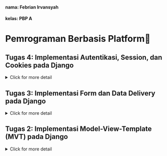 #### nama:  Febrian Irvansyah  
#### kelas:  PBP A

# Pemrograman Berbasis Platform🐼

## Tugas 4: Implementasi Autentikasi, Session, dan Cookies pada Django
<details>
<summary>Click for more detail</summary>
<br>

#### 1️⃣ Apa itu Django UserCreationForm, dan jelaskan apa kelebihan dan kekurangannya?
UserCreationForm adalah sebuah modul bawaan dari sistem autentikasi Django. Fungsi utama dari UserCreationForm adalah membuat objek user baru tanpa privilage.
##### Kelebihan dari UserCreationForm:
- Penggunaannya yang sangat simpel. UserCreationForm akan membantu pengembang untuk mempersingkat waktu dalam skema pembuatan user karena sudah mencakup semua elemen dasar dari registrasi user seperti memasukkan username, password, dan password confirmation.
- Sudah terhubung dengan sistem autentikasi django sehingga pengembang mudah dalam melakukan pembuatan sistem seperti login.
- UserCreationForm sudah mengimplementasikan langkah untuk menjaga keamanan user. Data yang diinput user seperti password disimpan tidak dalam bentuk plaintext pada database django dan sudah terdapat sistem untuk menghindari serangan peretas seperti XSS.
##### Kekurangan dari UserCreationForm:
- Implementasi dari pembuatan user masih sederhana seperti username dan password sehingga diperlukan penambahan secara manual untuk nama belakang dan email.
- Diperlukan implementasi tambahan lebih lanjut oleh pengembang jika ingin membuat password yang lebih aman seperti harus terdapat karakter spesial.
- Tidak melakukan validasi email apakah sudah benar atau tidak.
- Registrasi sangat sederhana karena hanya terdiri dari satu tahap dan perlu dilakukan secara manual jika ingin menambah tahap lain.

#### 2️⃣ Apa perbedaan antara autentikasi dan otorisasi dalam konteks Django, dan mengapa keduanya penting?
Autentikasi adalah proses pemerikasaan atau verifikasi apakah user ada dan memiliki data yang sesuai dengan yang diinputkan. Proses autentikasi penting untuk memastikan setiap orang yang ingin mengakses aplikasi web memiliki hak akses pada website tersebut yang akan berhubungan dengan otorisasi. Otorisasi adalah proses penenetuan tindakan atau hak akses apa saja yang dapat dilakukan oleh user yang sudah terautentikasi. Pentingnya otorisasi adalah pemisahan hak sesuai jabatan/role sehingga menciptakan keteraturan dalam penggunaan aplikasi web dan melindungi dari akses yang berusaha untuk mengubah website tanpa jabatan yang sesuai.

#### 3️⃣ Apa itu cookies dalam konteks aplikasi web, dan bagaimana Django menggunakan cookies untuk mengelola data sesi pengguna?
Cookie dalam aplikasi web adalah suatu bentuk kumpulan informasi yang didapatkan dari rekam jejak aktivitas yang pernah dilakukan user pada aplikasi web tersebut. Pada Django cookies dikelola melalui method dari HttpResponse. Untuk menyimpan suatu cookie dilakukan method set_cookie() pada HttpResponse dengan parameter key dan value yang nilainya dapat diakses melalui request.COOKIES['key']. Untuk menghapus suatu cookie dilakukan method delete_cookie('key) yang biasa dilakukan apabila sesi pengguna telah selesai.

#### 4️⃣ Apakah penggunaan cookies aman secara default dalam pengembangan web, atau apakah ada risiko potensial yang harus diwaspadai?
Secara default penggunaaan cookies aman dalam pengembangan web. Cookies biasa disimpan oleh komputer pribadi user yang memiliki unique id. Oleh karena itu, data yang terdapat pada cookie hanya dapat diakses oleh pemilik komputer itu sendiri kecuali pengguna itu sendiri yang memberikan akses terhadap data pribadinya. Informasi yang tersimpan pada cookie secara default bukan digunakan untuk melakukan peretasan, melainkan cookie digunakan sebagai pengingat website jika user pernah mengunjungi website tersebut sehingga website dapat membuat laman yang lebih personal terhadap preferensi user tersebut. Namun, tentu saja terdapat risiko yang terjadi dalam penggunaan cookie contohnya dalam skema peretasan Man-in-the-middle. Dalam peretasan tersebut, peretas akan mencoba untuk menangkap data user ditengah pengaksesan user terhadap website. Dengan hal tersebut, peretas bisa mendapat cookie data user karena user secara tidak langsung juga memberi akses terhadap cookie karena pengaksesan website yang membutuhkan unique id.

#### 5️⃣ Jelaskan bagaimana cara kamu mengimplementasikan checklist di atas secara step-by-step (bukan hanya sekadar mengikuti tutorial).

##### ✅ Mengimplementasikan fungsi registrasi, login, dan logout untuk memungkinkan pengguna untuk mengakses aplikasi sebelumnya dengan lancar.
- Menambah fungsi registrasi, login, dan logout pada views.py
- Pada fungsi registrasi memanfaatkan method pada UserCreationForm yang telah diimport untuk menambah user baru. Pada fungsi ini akan memastikan pengisian pada form valid atau tidak serta akan redirect pada login jika sudah benar. Pada fungsi ini merender register.html yang telah dibuat templatenya.
- Pada fungsi login_user akan memanfaatkan fungsi authenticate dan login yang diimport untuk mengautentikasi input user berupa username dan password. Jika user ditemukan maka akan redirect pada show_main. Pada fungsi ini merender login.html yang templatenya telah dibuat.
-Pada fungsi logout_user akan memanfaatkan fungsi logout yang diimport sebagai fungsi yang menghapus sesi pengguna saat ini. Pada fungsi ini akan memanggil fungsi logout dengan parameter request serta redirect pada login page.

##### ✅ Membuat dua akun pengguna dengan masing-masing tiga dummy data menggunakan model yang telah dibuat pada aplikasi sebelumnya untuk setiap akun di lokal.
- Melakukan registrasi 2 akun.
- Login pada masing-masing akun dan menambahkan 3 item baru pada masing-masing akun.

##### ✅ Menghubungkan model Item dengan User.
- Import User pada models.py dan menambah atribut user pada Item dengan menggunakan method ForeignKey berparameter User.
- Hubungkan fungsi-fungsi pada views.py dengan model user seperti pada fungsi add_item dan show_main yang memfilter item berdasarkan user yang login saja.
- Lakukan command makemigrations dan migrate pada manage.py

##### ✅ Menampilkan detail informasi pengguna yang sedang logged in seperti username dan menerapkan cookies seperti last login pada halaman utama aplikasi.
- Untuk mendapat informasi pengguna, pada fungsi show_manin telah memfilter item sesuai user yang sedang login. Pada dictionary context dilakukan penambahan variable sesuai data yang personalized dalam kasus ini adalah username yang dapat diambil dari data user.
- Untuk menambah fitur last login maka mengimport fungsi datetime lalu melakukan set_cookie dengan key 'last_login' dan valuenya berisi datetime sekarang yang kodenya disematkan pada saat user melakukan login.
- Pada fungsi show_main dictionary context akan menambahkah key last_login dengan value request_COOKIES['last_login']
- Menampilkan last login pada template dengan {{ last_login }}
- Pada fungsi logout dilakukan delete_cookie('last_login') yang menandakan akhir sesi

#### 6️⃣ Bonus
- Membuat tombol dan fungsi untuk mengurangi dan menambahkan item.
- Membuat tombol dan fungsi untuk menghapus item.
</details>


## Tugas 3: Implementasi Form dan Data Delivery pada Django
<details>
<summary>Click for more detail</summary>
<br>

#### 1️⃣ Apa perbedaan antara form POST dan form GET dalam Django?
GET dan POST adalah method HTTP yang mengurus input form. Kedua method tersebut dibedakan dari segi bagaimana form ditransimisikan. Method POST akan memproses data dengan mengenkripsinya terlebih dahulu, mengirim ke server, dan menerima respon. Selain itu, method POST memiliki kelebihan dari segi besar data karena tidak ada pembatasan yang berhubungan dengan URL. Method GET memproses data menjadi sebuah string yang akan muncul pada string query di URL yang menunjukkan kemana data akan dikirim serta berisi data key-value. Method GET memiliki keterbatasan dalam kapasitas karena berhubungan dengan URL yang dibatasi. Oleh karena itu, penggunaannya akan berbeda karena terdapat perbedaan yang jelas dari segi security dan jenis data yang dikirimkan. POST cenderung digunakan untuk data sensitif yang membutuhkan proteksi atau untuk data yang memiliki ukuran besar seperti gambar, Sedangkan GET digunakan untuk menerima data yang tidak sensitif dan berukuran tidak besar.

#### 2️⃣ Apa perbedaan utama antara XML, JSON, dan HTML dalam konteks pengiriman data?
XML dan JSON adalah suatu format untuk menyimpan atau mengirim data. HTML adalah suatu markup language yang umunya digunakan untuk mendisplay suatu tampilan situs web. Dalam konteks pengiriman data, HTML memiliki atribut \<form> yang berfungsi untuk menentukan bagaimana data akan ditransmisikan ke server (GET/POST). Sedangkan untuk XML dan JSON digunakan untuk sebagai sebuah tempat penyimpanan dari data yang telah ditransmisikan. Perbedaan JSON dan XML adalah bagaimana notasi dalam penyimpanan datanya. XML adalah sebuah markup language. Oleh karena itu, XML akan menggunakan tag dan marker untuk menunjukkan jenis konten yang human readable serta deskriptif, lalu terdapat nesting yang menunjukkan hubungan antar data. JSON menggunakan data interchange format yang dimana JSON akan menggunakan {"key":"value"} format untuk menunjukkan hubungan antar data. Maka dapat disimpulkan bahwa pembeda utama dalam XML dan JSON adalah terletak pada seberapa compact penulisannya. Compactnya penulisan ini akan berpengaruh dalam fleksibilitas dalam penggunaan data.

#### 3️⃣ Mengapa JSON sering digunakan dalam pertukaran data antara aplikasi web modern?
Penulisan JSON yang simpel yaitu menggunakan format key dan value menyebabkan JSON memiliki beberapa keunggulan berikut:
- Ukuran yang ringan dan compact sehingga mengurangi beban komunikasi.
- Mudah untuk diubah ke dalam struktur data banyak bahasa pemrograman untuk melakukan pemrosesan data.
- Web modern kemungkinan besar akan menggunakan JavaScript dalam pengembangannya. JSON memiliki keasamaan sintaks dengan format data dalam JavaScript.
- Dapat secara mudah dipahami oleh manusia.
- Mendukung hubungan antar data yang bertingkat.

#### 4️⃣ Jelaskan bagaimana cara kamu mengimplementasikan checklist di atas secara step-by-step (bukan hanya sekadar mengikuti tutorial).

##### ✅ Membuat input form untuk menambahkan objek model pada app sebelumnya.
- Membuat kerangka html dengan membuat folder templates yang berisi base.html pada root folder serta mencantukannya pada settings.py.
- Melengkapi kerangka yang terdapat pada base.html untuk kebutuhan aplikasi main berupa atribut form untuk menerima input user dan mendisplay hasil dari input tersebut.
- Membuat berkas baru bernama `forms.py` sebagai struktur form yang dapat menerima data.

##### ✅ Tambahkan 5 fungsi views untuk melihat objek yang sudah ditambahkan dalam format HTML, XML, JSON, XML by ID, dan JSON by ID.
- Fungsi dalam format HTML dilakukan sekaligus untuk menerima request yang diterima dalam parameter bernama `add_item` dan merender `add_item.html`
- Fungsi dalam format XML dan JSON menambahkan variable yang menyimpan objects pada item dan mereturn `HttpResponse ` yang isi parameternya adalah objects yang diserialisasi.
- Fungsi XML by ID dan JSON by ID sama implementasinya dengan XML dan JSON biasa namun untuk variable yang menyimpan objects menggunakan filter (pk=id) sehingga dapat diurutkan berdasarkan input.

##### ✅ Membuat routing URL untuk masing-masing views yang telah ditambahkan pada poin 2.
- Pada urls.py di folder main lakukan import terhadap setiap fungsi yang terdapat pada views.
- Untuk fungsi add_item, XML, dan JSON tambahkan path sesuai namanya.
- Untuk fungsi XML by ID dan JSON by ID path ditambahkan `<int:id>` untuk mendapatkan data sesuai idnya.

#### 5️⃣ Mengakses kelima URL di poin 2 menggunakan Postman, membuat screenshot dari hasil akses URL pada Postman, dan menambahkannya ke dalam README.md.

- HTML
![](img/HTML_function.png)
- XML
![](img/XML_function.png)
- JSON
![](img/JSON_function.png)
- XML by ID
![](img/XMLbyID_function.png)
- JSON by ID
![](img/JSONbyID_function.png)

#### 6️⃣ Bonus
Menambahkan pesan "Kamu menitip X barang di aplikasi ini." yang diimplementasikan pada main.html serta memanfaatkan method `.count` untuk mendapatkan nilai X.
</details>

## Tugas 2: Implementasi Model-View-Template (MVT) pada Django
<details>
<summary>Click for more detail</summary>
<br>

#### 1️⃣ Jelaskan bagaimana cara kamu mengimplementasikan checklist di atas secara step-by-step (bukan hanya sekadar mengikuti tutorial).
Ide implementasi dari tema aplikasi inventori yang saya pilih adalah aplikasi penitipan barang.

##### ✅ Membuat sebuah proyek Django baru:
- Membuat direktori baru bernama nitip-barang.
- Masuk ke dalam direktori dan membuat virtual environment python pada directory tersebut.
- Menjalankan command untuk menginstall dependencies pada virtual environment dan untuk membuat direktori proyek bernama nitip_barang.
- Mengkonfigurasi proyek Django agar dapat diakses oleh host sebagai aplikasi web.

##### ✅ Membuat aplikasi dengan nama main pada proyek tersebut:
- Menjalankan command `python manage.py startapp main` pada direktori utama untuk membuat aplikasi dengan nama main.
- Direktori aplikasi bernama main telah dibuat.

##### ✅ Melakukan routing pada proyek agar dapat menjalankan aplikasi main:
- Membuka settings.py pada direktori proyek dan menambah aplikasi `'main'` pada variabel `INSTALLED_APPS`.

##### ✅ Membuat model pada aplikasi main dengan nama Item dan memiliki atribut wajib sebagai berikut:
name sebagai nama item dengan tipe CharField.
amount sebagai jumlah item dengan tipe IntegerField.
description sebagai deskripsi item dengan tipe TextField.
- Membuka file models.py pada direktori aplikasi dan membuat class bernama Item dengan parameter model.Model.
- Menambah atribut class berupa nama dengan tipe CharField, amount dengan tipe IntegerField, dan deskripsi dengan tipe TextField.

##### ✅ Membuat sebuah fungsi pada views.py untuk dikembalikan ke dalam sebuah template HTML yang menampilkan nama aplikasi serta nama dan kelas kamu:
- Membuat direktori bernama `templates` pada direktori aplikasi main.
- Membuat file bernama main.html pada direktori templates yang berisi kode HTML yang akan menampilkan nama aplikasi, nama, dan kelas:
  ```markdown
  <h1>{{ nama_aplikasi }}</h1>

  <h5>Nama: </h5>
  <p>{{ nama }}</p>
  <h5>Class: </h5>
  <p>{{ kelas }}</p>
  ```
- Menambah fungsi show_main pada views.py di direktori aplikasi main untuk mengembalikan nilai nama aplikasi, nama, dan kelas:
  ```markdown
  def show_main(request):
    context = {
        'nama_aplikasi' : 'Nitip Barang',
        'nama': 'Febrian Irvansyah',
        'kelas': 'PBP-A'
    }

    return render(request, "main.html", context)
  ```
- Menjalankan command `python manage.py makemigrations` dan `python manage.py migrate` untuk melakukan membuat berkas migrasi dan mengaplikasikan perubahan model ke basis data.

##### ✅ Membuat sebuah routing pada urls.py aplikasi main untuk memetakan fungsi yang telah dibuat pada views.py.
- Masuk ke dalam file urls.py pada direktori aplikasi main untuk menulis kode rute url aplikasi main dan menandai fungsi yang digunakan:
  ```markdown
  from django.urls import path
  from main.views import show_main

  app_name = 'main'

  urlpatterns = [
      path('', show_main, name='show_main'),
  ]
  ```
- Masuk ke dalam file urls.py pada direktori proyek nitip_barang dan import fungsi `include` dari `django.urls`.
- Menambah pattern url untuk aplikasi main yang menunjuk pada direktori `main.urls`:
  ```markdown
  urlpatterns = [
    path('admin/', admin.site.urls),
    path('main/', include('main.urls'))
  ]
  ```
##### ✅ Melakukan deployment ke Adaptable terhadap aplikasi yang sudah dibuat sehingga nantinya dapat diakses oleh teman-temanmu melalui Internet.
- Melakukan inisiasi git pada direktori utama.
- Menambah konfigurasi user pada git.
- Menambah file .gitignore untuk file yang diabaikan.
- Membuat repositori baru pada github bernama `nitip-barang`.
- Membuat branch baru bernama `main` pada git dan menghubungkan repositori lokal dengan repositori yang telah dibuat pada github.
- Melakukan add, commit, dan push pada repositori github.
- Membuat new app pada adaptable menggunakan repositori github yang baru dibuat.
- Memilih opsi `Python App Template`, `PostgreSQL`, dan sesuaikan opsi dengan versi python yang digunakan pada aplikasi.
- Field `Start Command` diisi dengan `python manage.py migrate && gunicorn shopping_list.wsgi`
- Masukkan nama aplikasi sebagai domain, centang HTTP Listener, dan lakukan deploy.

#### 2️⃣ Buatlah bagan yang berisi request client ke web aplikasi berbasis Django beserta responnya dan jelaskan pada bagan tersebut kaitan antara urls.py, views.py, models.py, dan berkas html.
![](img/bagan-mvt.png)

- Request client akan diterima melalui urls.py yang berisi suatu path tertentu. Path ini menunjukkan hubungan antara views.py dan urls.py, dimana views akan menerima request apabila path yang didapat sesuai dan bekerja sebagai logic layer.
- Antara views dan models berhubungan pada read dan write data, dimana models dapat digunakan untuk menyimpan data dari field dalam bentuk objek yaitu Models dan disalurkan ke views dan views dapat read data pada models untuk dilakukan logic operation menjembatani models dan template.
- Antara views dan template berhubungan dengan apa yang ditampilkan ke user, dimana template akan membentuk struktur dasar dari html dan views akan mengatur logic atau apa yang akan ditampilkan berdasarkan template yang telah ada.
- Diakhir views sebagai logic layer akan memberikan response berupa html yang bisa dilihat oleh user.

#### 3️⃣ Jelaskan mengapa kita menggunakan virtual environment? Apakah kita tetap dapat membuat aplikasi web berbasis Django tanpa menggunakan virtual environment?
Jawab:  
Fungsi virtual enviroment adalah untuk memisahkan antar proyek satu django satu dengan yang lainnya. Dengan memisahkan proyek, kita dapat secara mudah untuk mengatur segala bentuk kebutuhan atau dependencies yang ada pada proyek tersebut tanpa mempengaruhi proyek lain. Jawaban pertanyaan kedua adalah iya. Namun, hal ini akan mempersulit untuk mengatur proyek secara independen dan dapat memicu timbulnya konflik antar proyek. Dengan pemisahan maka kita juga dapat memilih secara tepat apa yang harus dilakukan pada proyek tersebut tergantung environmentnya. Hal tersebut karena setiap environment pasti kemungkinan akan memiliki pembeda seperti versi python, versi library, dll.

#### 4️⃣ Jelaskan apakah itu MVC, MVT, MVVM dan perbedaan dari ketiganya!
Jawab:  
Ketiga istilah adalah sebuah bentuk pattern arsitektur yang biasa digunakan dalam membangun perangkat lunak. Penggunaan pattern arsitektur yang baik akan menciptakan modularitas yang baik dalam menyatukan kerangka perangkat lunak.
- MVC(Model-View-Controller)
- MVT(Model-View-Template)
- MVVM(Model-View-ViewModel)

##### MVC:  
Pada MVC, Controller menjadi pemegang logic utama yang dimana controller akan melihat apa respon dari user pada view dan mengupdate data pada model yang sesuai logic yang telah ditentukan.
##### MVT:  
Pada MVT, View menjadi layer logic yang akan menjembatani hubungan antara data pada models dan struktur tampilan pada template.
##### MVVM: 
Pada MVVM, memisahkan View dari bagian layer logic. View akan berguna untuk memberikan suatu informasi apabila terjadi interaksi user kepada ViewMModel, Model akan berfungsi untuk menerima, menyimpan, atau memberi data pada ViewModel, dan ViewModel berfungai untuk melakukan pengeluaran data dari model yang akan dipilah relevansinya terhadap interaksi yang diterima oleh View.

Perbedaan utama dari ketiga arsitektur tersebut terletak pada logic layer yang berbeda dalam posisinya dalam menerima suatu data atau menerima suatu interaksi dari user.
</details>

